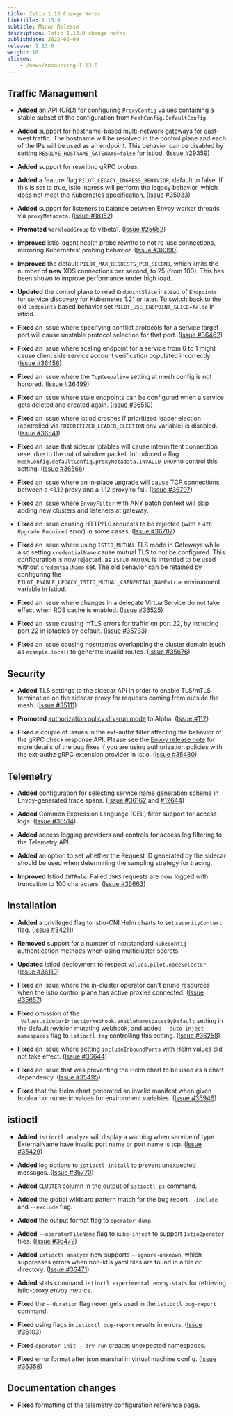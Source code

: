 ```yaml
---
title: Istio 1.13 Change Notes
linktitle: 1.13.0
subtitle: Minor Release
description: Istio 1.13.0 change notes.
publishdate: 2022-02-09
release: 1.13.0
weight: 10
aliases:
    - /news/announcing-1.13.0
---
```


## Traffic Management

- **Added** an API (CRD) for configuring `ProxyConfig` values containing a stable subset of the configuration from `MeshConfig.DefaultConfig`.

- **Added** support for hostname-based multi-network gateways for east-west traffic. The hostname will be resolved in
the control plane and each of the IPs will be used as an endpoint. This behavior can be disabled by setting
`RESOLVE_HOSTNAME_GATEWAYS=false` for istiod.  ([Issue #29359](https://github.com/istio/istio/issues/29359))

- **Added** support for rewriting gRPC probes.

- **Added** a feature flag `PILOT_LEGACY_INGRESS_BEHAVIOR`, default to false.
If this is set to true, Istio ingress will perform the legacy behavior, which does not meet the
[Kubernetes specification](https://kubernetes.io/docs/concepts/services-networking/ingress/#multiple-matches).
  ([Issue #35033](https://github.com/istio/istio/issues/35033))

- **Added** support for listeners to balance between Envoy worker threads via `proxyMetadata`. ([Issue #18152](https://github.com/istio/istio/issues/18152))

- **Promoted** `WorkloadGroup` to v1beta1.
  ([Issue #25652](https://github.com/istio/istio/issues/25652))

- **Improved** istio-agent health probe rewrite to not re-use connections, mirroring Kubernetes' probing behavior.
  ([Issue #36390](https://github.com/istio/istio/issues/36390))

- **Improved** the default `PILOT_MAX_REQUESTS_PER_SECOND`, which limits the number of **new** XDS connections per second,
to 25 (from 100). This has been shown to improve performance under high load.

- **Updated** the control plane to read `EndpointSlice` instead of `Endpoints`
for service discovery for Kubernetes 1.21 or later. To switch back to the old
`Endpoints` based behavior set `PILOT_USE_ENDPOINT_SLICE=false` in istiod.

- **Fixed** an issue where specifying conflict protocols for a service target port
will cause unstable protocol selection for that port.
  ([Issue #36462](https://github.com/istio/istio/issues/36462))

- **Fixed** an issue where scaling endpoint for a service from 0 to 1
might cause client side service account verification populated incorrectly.
  ([Issue #36456](https://github.com/istio/istio/issues/36456))

- **Fixed** an issue where the `TcpKeepalive` setting at mesh config is not honored.
  ([Issue #36499](https://github.com/istio/istio/issues/36499))

- **Fixed** an issue where stale endpoints can be configured when a service gets deleted and created again.
  ([Issue #36510](https://github.com/istio/istio/issues/36510))

- **Fixed** an issue where istiod crashes if prioritized leader election (controlled via `PRIORITIZED_LEADER_ELECTION` env variable) is disabled.  ([Issue #36541](https://github.com/istio/istio/issues/36541))

- **Fixed** an issue that sidecar iptables will cause intermittent connection reset due to the out of window packet.
Introduced a flag `meshConfig.defaultConfig.proxyMetadata.INVALID_DROP` to control this setting.
  ([Issue #36566](https://github.com/istio/istio/pull/36566))

- **Fixed** an issue where an in-place upgrade will cause TCP connections between a <1.12 proxy and a 1.12 proxy to fail.
  ([Issue #36797](https://github.com/istio/istio/pull/36797))

- **Fixed** an issue where `EnvoyFilter` with ANY patch context will skip adding new clusters and listeners at gateway.

- **Fixed** an issue causing HTTP/1.0 requests to be rejected (with a `426 Upgrade Required` error) in some cases.
  ([Issue #36707](https://github.com/istio/istio/issues/36707))

- **Fixed** an issue where using `ISTIO_MUTUAL` TLS mode in Gateways while also setting `credentialName` cause mutual TLS to not be configured.
This configuration is now rejected, as `ISTIO_MUTUAL` is intended to be used without `credentialName` set.
The old behavior can be retained by configuring the `PILOT_ENABLE_LEGACY_ISTIO_MUTUAL_CREDENTIAL_NAME=true` environment variable in Istiod.

- **Fixed** an issue where changes in a delegate VirtualService do not take effect when RDS cache is enabled.
  ([Issue #36525](https://github.com/istio/istio/issues/36525))

- **Fixed** an issue causing mTLS errors for traffic on port 22, by including port 22 in iptables by default.
  ([Issue #35733](https://github.com/istio/istio/issues/35733))

- **Fixed** an issue causing hostnames overlapping the cluster domain (such as `example.local`) to generate invalid routes.
  ([Issue #35676](https://github.com/istio/istio/issues/35676))

## Security

- **Added** TLS settings to the sidecar API in order to enable TLS/mTLS termination on the sidecar proxy for requests
coming from outside the mesh. ([Issue #35111](https://github.com/istio/istio/issues/35111))

- **Promoted** [authorization policy dry-run mode](/docs/tasks/security/authorization/authz-dry-run/) to Alpha. ([Issue #112](https://github.com/istio/enhancements/pull/112))

- **Fixed** a couple of issues in the ext-authz filter affecting the behavior of the gRPC check response API. Please
see the [Envoy release note](https://www.envoyproxy.io/docs/envoy/latest/version_history/v1.20.0#bug-fixes) for more
details of the bug fixes if you are using authorization policies with the ext-authz gRPC extension provider in Istio.
([Issue #35480](https://github.com/istio/istio/issues/35480#issuecomment-952420951))

## Telemetry

- **Added** configuration for selecting service name generation scheme in Envoy-generated trace spans.
  ([Issue #36162](https://github.com/istio/istio/issues/36162) and [#12644](https://github.com/istio/istio/issues/12644))

- **Added** Common Expression Language (CEL) filter support for access logs.
  ([Issue #36514](https://github.com/istio/istio/issues/36514))

- **Added** access logging providers and controls for access log filtering to
the Telemetry API.

- **Added** an option to set whether the Request ID generated by the sidecar should be used when determining the sampling strategy for tracing.

- **Improved** Istiod `JWTRule`: Failed `JWKS` requests are now logged with truncation to 100 characters.
  ([Issue #35663](https://github.com/istio/istio/issues/35663))

## Installation

- **Added** a privileged flag to Istio-CNI Helm charts to set `securityContext` flag.
  ([Issue #34211](https://github.com/istio/istio/issues/34211))

- **Removed** support for a number of nonstandard `kubeconfig` authentication methods when using multicluster secrets.

- **Updated** istiod deployment to respect `values.pilot.nodeSelector`.
  ([Issue #36110](https://github.com/istio/istio/issues/36110))

- **Fixed** an issue where the in-cluster operator can't prune resources when the Istio control plane has active proxies connected.
  ([Issue #35657](https://github.com/istio/istio/issues/35657))

- **Fixed** omission of the `.Values.sidecarInjectiorWebhook.enableNamespacesByDefault` setting in the default revision mutating webhook, and added `--auto-inject-namespaces` flag to `istioctl tag` controlling this setting.
  ([Issue #36258](https://github.com/istio/istio/issues/36258))

- **Fixed** an issue where setting `includeInboundPorts` with Helm values did not take effect.
  ([Issue #36644](https://github.com/istio/istio/issues/36644))

- **Fixed** an issue that was preventing the Helm chart to be used as a chart dependency.
  ([Issue #35495](https://github.com/istio/istio/issues/35495))

- **Fixed** that the Helm chart generated an invalid manifest when given boolean or numeric values for environment variables.
  ([Issue #36946](https://github.com/istio/istio/issues/36946))


## istioctl

- **Added** `istioctl analyze` will display a warning when service of type ExternalName have invalid port name or port name is tcp.
  ([Issue #35429](https://github.com/istio/istio/issues/35429))

- **Added** log options to `istioctl install` to prevent unexpected messages.
  ([Issue #35770](https://github.com/istio/istio/issues/35770))

- **Added** `CLUSTER` column in the output of `istioctl ps` command.

- **Added** the global wildcard pattern match for the bug report `--include` and `--exclude` flag.

- **Added** the output format flag to `operator dump`.

- **Added** `--operatorFileName` flag to `kube-inject` to support `IstioOperator` files.
  ([Issue #36472](https://github.com/istio/istio/issues/36472))

- **Added** `istioctl analyze` now supports `--ignore-unknown`, which suppresses
errors when non-k8s yaml files are found in a file or directory.
  ([Issue #36471](https://github.com/istio/istio/issues/36471))

- **Added** stats command `istioctl experimental envoy-stats` for retrieving istio-proxy envoy metrics.

- **Fixed** the `--duration` flag never gets used in the `istioctl bug-report` command.

- **Fixed** using flags in `istioctl bug-report` results in errors.
  ([Issue #36103](https://github.com/istio/istio/issues/36103))

- **Fixed** `operator init --dry-run` creates unexpected namespaces.

- **Fixed** error format after json marshal in virtual machine config.
  ([Issue #36358](https://github.com/istio/istio/issues/36358))

## Documentation changes

- **Fixed** formatting of the telemetry configuration reference page.
